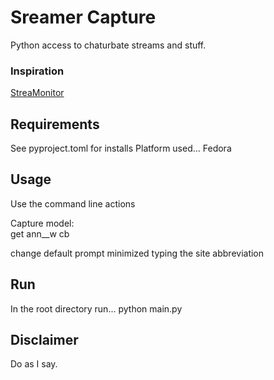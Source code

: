 # Sreamer Capture
Python access to chaturbate streams and stuff.  

### Inspiration  
[StreaMonitor](https://github.com/lossless1024/StreaMonitor)

## Requirements
See pyproject.toml for installs
Platform used... Fedora

## Usage
Use the command line actions  

Capture model:  
    get ann__w cb

change default prompt minimized typing the site abbreviation


## Run
In the root directory run... python main.py

## Disclaimer  
Do as I say.  